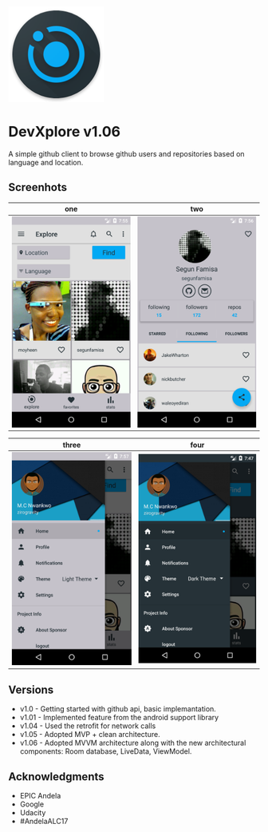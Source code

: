  ![Three](/art/6.png?raw=true)

# DevXplore v1.06 

A simple github client to browse github users and repositories based on language and location.

## Screenhots

| one | two |
|:-:|:-:|
| ![Three](/art/4.png?raw=true) | ![Four](/art/5.png?raw=true) |

| three | four |
|:-:|:-:|
| ![One](/art/2.png?raw=true) | ![Two](/art/3.png?raw=true) |

## Versions

* v1.0 - Getting started with github api, basic implemantation.
* v1.01 - Implemented feature from the android support library
* v1.04 - Used the retrofit for network calls
* v1.05 - Adopted MVP + clean architecture.
* v1.06 - Adopted MVVM architecture along with the new architectural components: Room database, LiveData, ViewModel. 

## Acknowledgments

* EPIC Andela
* Google
* Udacity
* #AndelaALC17

